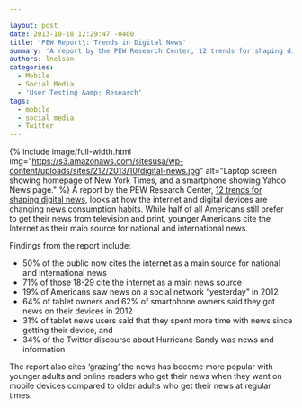 ```yaml
---

layout: post
date: 2013-10-18 12:29:47 -0400
title: 'PEW Report\: Trends in Digital News'
summary: 'A report by the PEW Research Center, 12 trends for shaping digital news, &nbsp;looks at how the internet and digital devices are changing news consumption habits. While half of all&nbsp;Americans still prefer to get their news from television'
authors: lnelson
categories:
  - Mobile
  - Social Media
  - 'User Testing &amp; Research'
tags:
  - mobile
  - social media
  - Twitter
---
```


{% include image/full-width.html img="https://s3.amazonaws.com/sitesusa/wp-content/uploads/sites/212/2013/10/digital-news.jpg" alt="Laptop screen showing homepage of New York Times, and a smartphone showing Yahoo News page." %}
A report by the PEW Research Center, <a href="http://www.pewresearch.org/fact-tank/2013/10/16/12-trends-shaping-digital-news/" target="_blank">12 trends for shaping digital news</a>,  looks at how the internet and digital devices are changing news consumption habits. While half of all Americans still prefer to get their news from television and print, younger Americans cite the Internet as their main source for national and international news.

Findings from the report include:

  * 50% of the public now cites the internet as a main source for national and international news
  * 71% of those 18-29 cite the internet as a main news source
  * 19% of Americans saw news on a social network &#8220;yesterday&#8221; in 2012
  *  64% of tablet owners and 62% of smartphone owners said they got news on their devices in 2012
  * 31% of tablet news users said that they spent more time with news since getting their device, and
  *  34% of the Twitter discourse about Hurricane Sandy was news and information

The report also cites &#8216;grazing’ the news has become more popular with younger adults and online readers who get their news when they want on mobile devices compared to older adults who get their news at regular times.

&nbsp;